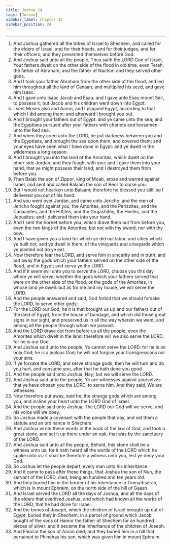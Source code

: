 ```yaml
---
title: Joshua 24
tags: [Joshua]
sidebar_label: Chapter 24
sidebar_position: 24
---
```


---
1. And Joshua gathered all the tribes of Israel to Shechem, and called for the elders of Israel, and for their heads, and for their judges, and for their officers; and they presented themselves before God.
2. And Joshua said unto all the people, Thus saith the LORD God of Israel, Your fathers dwelt on the other side of the flood in old time, even Terah, the father of Abraham, and the father of Nachor: and they served other gods.
3. And I took your father Abraham from the other side of the flood, and led him throughout all the land of Canaan, and multiplied his seed, and gave him Isaac.
4. And I gave unto Isaac Jacob and Esau: and I gave unto Esau mount Seir, to possess it; but Jacob and his children went down into Egypt.
5. I sent Moses also and Aaron, and I plagued Egypt, according to that which I did among them: and afterward I brought you out.
6. And I brought your fathers out of Egypt: and ye came unto the sea; and the Egyptians pursued after your fathers with chariots and horsemen unto the Red sea.
7. And when they cried unto the LORD, he put darkness between you and the Egyptians, and brought the sea upon them, and covered them; and your eyes have seen what I have done in Egypt: and ye dwelt in the wilderness a long season.
8. And I brought you into the land of the Amorites, which dwelt on the other side Jordan; and they fought with you: and I gave them into your hand, that ye might possess their land; and I destroyed them from before you.
9. Then Balak the son of Zippor, king of Moab, arose and warred against Israel, and sent and called Balaam the son of Beor to curse you:
10. But I would not hearken unto Balaam; therefore he blessed you still: so I delivered you out of his hand.
11. And you went over Jordan, and came unto Jericho: and the men of Jericho fought against you, the Amorites, and the Perizzites, and the Canaanites, and the Hittites, and the Girgashites, the Hivites, and the Jebusites; and I delivered them into your hand.
12. And I sent the hornet before you, which drave them out from before you, even the two kings of the Amorites; but not with thy sword, nor with thy bow.
13. And I have given you a land for which ye did not labor, and cities which ye built not, and ye dwell in them; of the vineyards and oliveyards which ye planted not do ye eat.
14. Now therefore fear the LORD, and serve him in sincerity and in truth: and put away the gods which your fathers served on the other side of the flood, and in Egypt; and serve ye the LORD.
15. And if it seem evil unto you to serve the LORD, choose you this day whom ye will serve; whether the gods which your fathers served that were on the other side of the flood, or the gods of the Amorites, in whose land ye dwell: but as for me and my house, we will serve the LORD.
16. And the people answered and said, God forbid that we should forsake the LORD, to serve other gods;
17. For the LORD our God, he it is that brought us up and our fathers out of the land of Egypt, from the house of bondage, and which did those great signs in our sight, and preserved us in all the way wherein we went, and among all the people through whom we passed:
18. And the LORD drave out from before us all the people, even the Amorites which dwelt in the land: therefore will we also serve the LORD; for he is our God.
19. And Joshua said unto the people, Ye cannot serve the LORD: for he is an holy God; he is a jealous God; he will not forgive your transgressions nor your sins.
20. If ye forsake the LORD, and serve strange gods, then he will turn and do you hurt, and consume you, after that he hath done you good.
21. And the people said unto Joshua, Nay; but we will serve the LORD.
22. And Joshua said unto the people, Ye are witnesses against yourselves that ye have chosen you the LORD, to serve him. And they said, We are witnesses.
23. Now therefore put away, said he, the strange gods which are among you, and incline your heart unto the LORD God of Israel.
24. And the people said unto Joshua, The LORD our God will we serve, and his voice will we obey.
25. So Joshua made a covenant with the people that day, and set them a statute and an ordinance in Shechem.
26. And Joshua wrote these words in the book of the law of God, and took a great stone, and set it up there under an oak, that was by the sanctuary of the LORD.
27. And Joshua said unto all the people, Behold, this stone shall be a witness unto us; for it hath heard all the words of the LORD which he spake unto us: it shall be therefore a witness unto you, lest ye deny your God.
28. So Joshua let the people depart, every man unto his inheritance.
29. And it came to pass after these things, that Joshua the son of Nun, the servant of the LORD, died, being an hundred and ten years old.
30. And they buried him in the border of his inheritance in Timnathserah, which is in mount Ephraim, on the north side of the hill of Gaash.
31. And Israel served the LORD all the days of Joshua, and all the days of the elders that overlived Joshua, and which had known all the works of the LORD, that he had done for Israel.
32. And the bones of Joseph, which the children of Israel brought up out of Egypt, buried they in Shechem, in a parcel of ground which Jacob bought of the sons of Hamor the father of Shechem for an hundred pieces of silver: and it became the inheritance of the children of Joseph.
33. And Eleazar the son of Aaron died; and they buried him in a hill that pertained to Phinehas his son, which was given him in mount Ephraim.